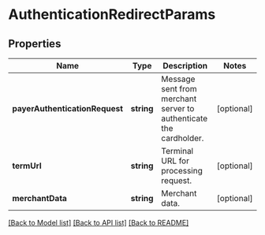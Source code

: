# AuthenticationRedirectParams

## Properties
Name | Type | Description | Notes
------------ | ------------- | ------------- | -------------
**payerAuthenticationRequest** | **string** | Message sent from merchant server to authenticate the cardholder. | [optional] 
**termUrl** | **string** | Terminal URL for processing request. | [optional] 
**merchantData** | **string** | Merchant data. | [optional] 

[[Back to Model list]](../README.md#documentation-for-models) [[Back to API list]](../README.md#documentation-for-api-endpoints) [[Back to README]](../README.md)


